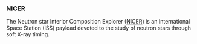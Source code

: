 
### NICER
The Neutron star Interior Composition Explorer ([NICER](https://heasarc.gsfc.nasa.gov/docs/nicer/)) is an International Space Station (ISS) payload devoted to the study of neutron stars through soft X-ray timing.
